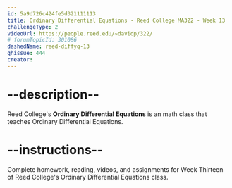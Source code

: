 ```yaml
---
id: 5a9d726c424fe5d321111113
title: Ordinary Differential Equations - Reed College MA322 - Week 13
challengeType: 2
videoUrl: https://people.reed.edu/~davidp/322/
# forumTopicId: 301086
dashedName: reed-diffyq-13
ghissue: 444
creator: 
---
```


# --description--

Reed College's __Ordinary Differential Equations__ is an math class that teaches Ordinary Differential Equations.

# --instructions--

Complete homework, reading, videos, and assignments for Week Thirteen of Reed College's Ordinary Differential Equations class.